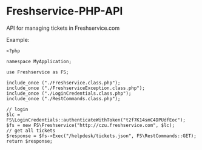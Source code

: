 # Freshservice-PHP-API
API for managing tickets in Freshservice.com

Example:
~~~~
<?php

namespace MyApplication;

use Freshservice as FS;

include_once ("./Freshservice.class.php");
include_once ("./FreshserviceException.class.php");
include_once ("./LoginCredentials.class.php");
include_once ("./RestCommands.class.php");

// login
$lc = FS\LoginCredentials::authenticateWithToken("t2f7K14smC4DPUdfEoc");
$fs = new FS\Freshservice("http://czu.freshservice.com", $lc);
// get all tickets
$response = $fs->Exec("/helpdesk/tickets.json", FS\RestCommands::GET);
return $response;
~~~~
